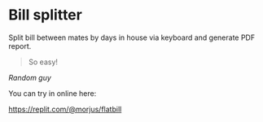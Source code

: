 # Bill splitter

Split bill between mates by days in house via keyboard and generate PDF report. 

> So easy!
> 
*Random guy*


You can try in online here:

https://replit.com/@morjus/flatbill